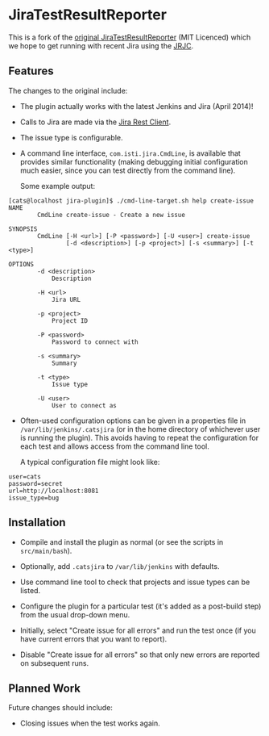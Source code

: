 JiraTestResultReporter
======================

This is a fork of the [original
JiraTestResultReporter](https://github.com/maplesteve/JiraTestResultReporter)
(MIT Licenced) which we hope to get running with recent Jira using the
[JRJC](https://ecosystem.atlassian.net/wiki/display/JRJC/Home).

## Features

The changes to the original include:

* The plugin actually works with the latest Jenkins and Jira (April
  2014)!

* Calls to Jira are made via the [Jira Rest
  Client](https://ecosystem.atlassian.net/wiki/display/JRJC/Home).

* The issue type is configurable.

* A command line interface, `com.isti.jira.CmdLine`, is available that
  provides similar functionality (making debugging initial
  configuration much easier, since you can test directly from the
  command line).

  Some example output:

```
[cats@localhost jira-plugin]$ ./cmd-line-target.sh help create-issue
NAME
        CmdLine create-issue - Create a new issue

SYNOPSIS
        CmdLine [-H <url>] [-P <password>] [-U <user>] create-issue
                [-d <description>] [-p <project>] [-s <summary>] [-t <type>]

OPTIONS
        -d <description>
            Description

        -H <url>
            Jira URL

        -p <project>
            Project ID

        -P <password>
            Password to connect with

        -s <summary>
            Summary

        -t <type>
            Issue type

        -U <user>
            User to connect as
```

* Often-used configuration options can be given in a properties file
  in `/var/lib/jenkins/.catsjira` (or in the home directory of
  whichever user is running the plugin).  This avoids having to repeat
  the configuration for each test and allows access from the command
  line tool.

  A typical configuration file might look like:

```
user=cats
password=secret
url=http://localhost:8081
issue_type=bug
```

## Installation

* Compile and install the plugin as normal (or see the scripts in
  `src/main/bash`).

* Optionally, add `.catsjira` to `/var/lib/jenkins` with defaults.

* Use command line tool to check that projects and issue types can be
  listed.

* Configure the plugin for a particular test (it's added as a
  post-build step) from the usual drop-down menu.

* Initially, select "Create issue for all errors" and run the test
  once (if you have current errors that you want to report).

* Disable "Create issue for all errors" so that only new errors are
  reported on subsequent runs.

## Planned Work

Future changes should include:

* Closing issues when the test works again.

